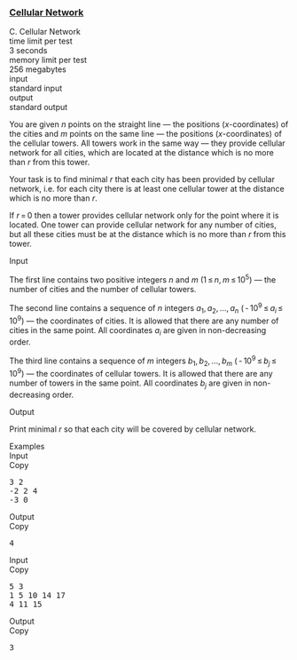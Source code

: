<h3><a href="https://codeforces.com/contest/702/problem/C" target="_blank" rel="noopener noreferrer">Cellular Network</a></h3>
<div class="header"><div class="title">C. Cellular Network</div><div class="time-limit"><div class="property-title">time limit per test</div>3 seconds</div><div class="memory-limit"><div class="property-title">memory limit per test</div>256 megabytes</div><div class="input-file input-standard"><div class="property-title">input</div>standard input</div><div class="output-file output-standard"><div class="property-title">output</div>standard output</div></div><div><p>You are given <span class="tex-span"><i>n</i></span> points on the straight line — the positions (<span class="tex-span"><i>x</i></span>-coordinates) of the cities and <span class="tex-span"><i>m</i></span> points on the same line — the positions (<span class="tex-span"><i>x</i></span>-coordinates) of the cellular towers. All towers work in the same way — they provide cellular network for all cities, which are located at the distance which is no more than <span class="tex-span"><i>r</i></span> from this tower.</p><p>Your task is to find minimal <span class="tex-span"><i>r</i></span> that each city has been provided by cellular network, i.e. for each city there is at least one cellular tower at the distance which is no more than <span class="tex-span"><i>r</i></span>.</p><p>If <span class="tex-span"><i>r</i> = 0</span> then a tower provides cellular network only for the point where it is located. One tower can provide cellular network for any number of cities, but all these cities must be at the distance which is no more than <span class="tex-span"><i>r</i></span> from this tower.</p></div><div class="input-specification"><div class="section-title">Input</div><p>The first line contains two positive integers <span class="tex-span"><i>n</i></span> and <span class="tex-span"><i>m</i></span> (<span class="tex-span">1 ≤ <i>n</i>, <i>m</i> ≤ 10<sup class="upper-index">5</sup></span>) — the number of cities and the number of cellular towers.</p><p>The second line contains a sequence of <span class="tex-span"><i>n</i></span> integers <span class="tex-span"><i>a</i><sub class="lower-index">1</sub>, <i>a</i><sub class="lower-index">2</sub>, ..., <i>a</i><sub class="lower-index"><i>n</i></sub></span> (<span class="tex-span"> - 10<sup class="upper-index">9</sup> ≤ <i>a</i><sub class="lower-index"><i>i</i></sub> ≤ 10<sup class="upper-index">9</sup></span>) — the coordinates of cities. It is allowed that there are any number of cities in the same point. All coordinates <span class="tex-span"><i>a</i><sub class="lower-index"><i>i</i></sub></span> are given in non-decreasing order.</p><p>The third line contains a sequence of <span class="tex-span"><i>m</i></span> integers <span class="tex-span"><i>b</i><sub class="lower-index">1</sub>, <i>b</i><sub class="lower-index">2</sub>, ..., <i>b</i><sub class="lower-index"><i>m</i></sub></span> (<span class="tex-span"> - 10<sup class="upper-index">9</sup> ≤ <i>b</i><sub class="lower-index"><i>j</i></sub> ≤ 10<sup class="upper-index">9</sup></span>) — the coordinates of cellular towers. It is allowed that there are any number of towers in the same point. All coordinates <span class="tex-span"><i>b</i><sub class="lower-index"><i>j</i></sub></span> are given in non-decreasing order.</p></div><div class="output-specification"><div class="section-title">Output</div><p>Print minimal <span class="tex-span"><i>r</i></span> so that each city will be covered by cellular network.</p></div><div class="sample-tests"><div class="section-title">Examples</div><div class="sample-test"><div class="input"><div class="title">Input<div title="Copy" data-clipboard-target="#id008784369698340388" id="id009528587939749658" class="input-output-copier">Copy</div></div><pre id="id008784369698340388">3 2<br>-2 2 4<br>-3 0<br></pre></div><div class="output"><div class="title">Output<div title="Copy" data-clipboard-target="#id004159567921662862" id="id003006868164141726" class="input-output-copier">Copy</div></div><pre id="id004159567921662862">4<br></pre></div><div class="input"><div class="title">Input<div title="Copy" data-clipboard-target="#id008875765529188548" id="id009977332729228958" class="input-output-copier">Copy</div></div><pre id="id008875765529188548">5 3<br>1 5 10 14 17<br>4 11 15<br></pre></div><div class="output"><div class="title">Output<div title="Copy" data-clipboard-target="#id0031040910777974484" id="id0007562859508055453" class="input-output-copier">Copy</div></div><pre id="id0031040910777974484">3<br></pre></div></div></div>